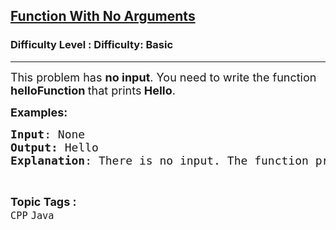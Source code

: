 <h2><a href="https://www.geeksforgeeks.org/problems/function-with-no-arguments-1605703188/1?page=3&category=Java&sortBy=submissions">Function With No Arguments</a></h2><h3>Difficulty Level : Difficulty: Basic</h3><hr><div class="problems_problem_content__Xm_eO"><p><span style="font-size: 18px;">This problem has <strong>no input</strong>. You need to write the function<strong> helloFunction </strong>that prints<strong> Hello</strong>.</span></p>
<p><span style="font-size: 18px;"><strong>Examples:&nbsp;</strong></span></p>
<pre><span style="font-size: 18px;"><strong>Input</strong>: None
<strong>Output: </strong>Hello
<strong>Explanation</strong>: There is no input. The function prints Hello everytime.
</span></pre></div><br><p><span style=font-size:18px><strong>Topic Tags : </strong><br><code>CPP</code>&nbsp;<code>Java</code>&nbsp;